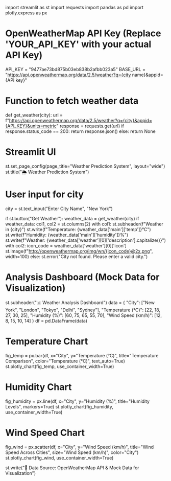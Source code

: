
import streamlit as st
import requests
import pandas as pd
import plotly.express as px

# OpenWeatherMap API Key (Replace 'YOUR_API_KEY' with your actual API Key)
API_KEY = "9477ae73bd875b03eb838b2afbb023a5"
BASE_URL = "https://api.openweathermap.org/data/2.5/weather?q={city name}&appid={API key}"

# Function to fetch weather data
def get_weather(city):
    url = f"https://api.openweathermap.org/data/2.5/weather?q={city}&appid={API_KEY}&units=metric"
    response = requests.get(url)
    if response.status_code == 200:
        return response.json()
    else:
        return None

# Streamlit UI
st.set_page_config(page_title="Weather Prediction System", layout="wide")
st.title("🌦 Weather Prediction System")

# User input for city
city = st.text_input("Enter City Name", "New York")

if st.button("Get Weather"):
    weather_data = get_weather(city)
    if weather_data:
        col1, col2 = st.columns(2)
        with col1:
            st.subheader(f"Weather in {city}")
            st.write(f"Temperature: {weather_data['main']['temp']}°C")
            st.write(f"Humidity: {weather_data['main']['humidity']}%")
            st.write(f"Weather: {weather_data['weather'][0]['description'].capitalize()}")
        with col2:
            icon_code = weather_data['weather'][0]['icon']
            st.image(f"http://openweathermap.org/img/wn/{icon_code}@2x.png", width=100)
    else:
        st.error("City not found. Please enter a valid city.")

# Analysis Dashboard (Mock Data for Visualization)
st.subheader("📊 Weather Analysis Dashboard")
data = {
    "City": ["New York", "London", "Tokyo", "Delhi", "Sydney"],
    "Temperature (°C)": [22, 18, 27, 30, 25],
    "Humidity (%)": [60, 75, 65, 55, 70],
    "Wind Speed (km/h)": [12, 8, 15, 10, 14]
}
df = pd.DataFrame(data)

# Temperature Chart
fig_temp = px.bar(df, x="City", y="Temperature (°C)", title="Temperature Comparison", color="Temperature (°C)", text_auto=True)
st.plotly_chart(fig_temp, use_container_width=True)

# Humidity Chart
fig_humidity = px.line(df, x="City", y="Humidity (%)", title="Humidity Levels", markers=True)
st.plotly_chart(fig_humidity, use_container_width=True)

# Wind Speed Chart
fig_wind = px.scatter(df, x="City", y="Wind Speed (km/h)", title="Wind Speed Across Cities", size="Wind Speed (km/h)", color="City")
st.plotly_chart(fig_wind, use_container_width=True)

st.write("📌 Data Source: OpenWeatherMap API & Mock Data for Visualization")
